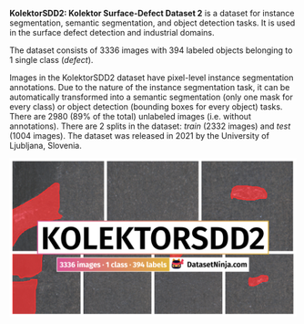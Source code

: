 **KolektorSDD2: Kolektor Surface-Defect Dataset 2** is a dataset for instance segmentation, semantic segmentation, and object detection tasks. It is used in the surface defect detection and industrial domains. 

The dataset consists of 3336 images with 394 labeled objects belonging to 1 single class (*defect*).

Images in the KolektorSDD2 dataset have pixel-level instance segmentation annotations. Due to the nature of the instance segmentation task, it can be automatically transformed into a semantic segmentation (only one mask for every class) or object detection (bounding boxes for every object) tasks. There are 2980 (89% of the total) unlabeled images (i.e. without annotations). There are 2 splits in the dataset: *train* (2332 images) and *test* (1004 images). The dataset was released in 2021 by the University of Ljubljana, Slovenia.

<img src="https://github.com/dataset-ninja/kolektor-surface-defect-dataset-2/raw/main/visualizations/poster.png">
